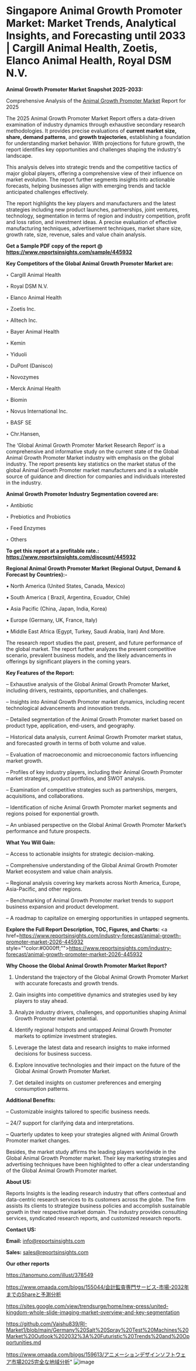 # Singapore Animal Growth Promoter Market: Market Trends, Analytical Insights, and Forecasting until 2033 | Cargill Animal Health, Zoetis, Elanco Animal Health, Royal DSM N.V.

<strong>Animal Growth Promoter Market Snapshot 2025-2033:</strong>

Comprehensive Analysis of the <a href=https://www.reportsinsights.com/sample/445932>Animal Growth Promoter Market</a> Report for 2025

The 2025 Animal Growth Promoter Market Report offers a data-driven examination of industry dynamics through exhaustive secondary research methodologies. It provides precise evaluations of <strong>current market size, share, demand patterns</strong>, and <strong>growth trajectories</strong>, establishing a foundation for understanding market behavior. With projections for future growth, the report identifies key opportunities and challenges shaping the industry's landscape.

This analysis delves into strategic trends and the competitive tactics of major global players, offering a comprehensive view of their influence on market evolution. The report further segments insights into actionable forecasts, helping businesses align with emerging trends and tackle anticipated challenges effectively.

The report highlights the key players and manufacturers and the latest strategies including new product launches, partnerships, joint ventures, technology, segmentation in terms of region and industry competition, profit and loss ration, and investment ideas. A precise evaluation of effective manufacturing techniques, advertisement techniques, market share size, growth rate, size, revenue, sales and value chain analysis.

<strong>Get a Sample PDF copy of the report @ <a href=https://www.reportsinsights.com/sample/445932 style=color:#0000ff;>https://www.reportsinsights.com/sample/445932</a></strong>

<strong>Key Competitors of the Global Animal Growth Promoter Market are:</strong>

‣ Cargill Animal Health

‣ Royal DSM N.V.

‣ Elanco Animal Health

‣ Zoetis Inc.

‣ Alltech Inc.

‣ Bayer Animal Health

‣ Kemin

‣ Yiduoli

‣ DuPont (Danisco)

‣ Novozymes

‣ Merck Animal Health

‣ Biomin

‣ Novus International Inc.

‣ BASF SE

‣ Chr.Hansen,

The ‘Global Animal Growth Promoter Market Research Report’ is a comprehensive and informative study on the current state of the Global Animal Growth Promoter Market industry with emphasis on the global industry. The report presents key statistics on the market status of the global Animal Growth Promoter market manufacturers and is a valuable source of guidance and direction for companies and individuals interested in the industry.

<strong>Animal Growth Promoter Industry Segmentation covered are:</strong>

‣ Antibiotic

‣ Prebiotics and Probiotics

‣ Feed Enzymes

‣ Others

<strong>To get this report at a profitable rate.: <a href=https://www.reportsinsights.com/discount/445932 style=color:#0000ff;>https://www.reportsinsights.com/discount/445932</a></strong>

<strong>Regional Animal Growth Promoter Market (Regional Output, Demand &amp; Forecast by Countries):-</strong>

• North America (United States, Canada, Mexico)

• South America ( Brazil, Argentina, Ecuador, Chile)

• Asia Pacific (China, Japan, India, Korea)

• Europe (Germany, UK, France, Italy)

• Middle East Africa (Egypt, Turkey, Saudi Arabia, Iran) And More.

The research report studies the past, present, and future performance of the global market. The report further analyzes the present competitive scenario, prevalent business models, and the likely advancements in offerings by significant players in the coming years.

<strong>Key Features of the Report:</strong>

– Exhaustive analysis of the Global Animal Growth Promoter Market, including drivers, restraints, opportunities, and challenges.

– Insights into Animal Growth Promoter market dynamics, including recent technological advancements and innovation trends.

– Detailed segmentation of the Animal Growth Promoter market based on product type, application, end-users, and geography.

– Historical data analysis, current Animal Growth Promoter market status, and forecasted growth in terms of both volume and value.

– Evaluation of macroeconomic and microeconomic factors influencing market growth.

– Profiles of key industry players, including their Animal Growth Promoter market strategies, product portfolios, and SWOT analysis.

– Examination of competitive strategies such as partnerships, mergers, acquisitions, and collaborations.

– Identification of niche Animal Growth Promoter market segments and regions poised for exponential growth.

– An unbiased perspective on the Global Animal Growth Promoter Market’s performance and future prospects.

<strong>What You Will Gain:</strong>

– Access to actionable insights for strategic decision-making.

– Comprehensive understanding of the Global Animal Growth Promoter Market ecosystem and value chain analysis.

– Regional analysis covering key markets across North America, Europe, Asia-Pacific, and other regions.

– Benchmarking of Animal Growth Promoter market trends to support business expansion and product development.

– A roadmap to capitalize on emerging opportunities in untapped segments.

<strong>Explore the Full Report Description, TOC, Figures, and Charts:</strong>
<a href=https://www.reportsinsights.com/industry-forecast/animal-growth-promoter-market-2026-445932 style=""color:#0000ff;"">https://www.reportsinsights.com/industry-forecast/animal-growth-promoter-market-2026-445932</a>

<strong>Why Choose the Global Animal Growth Promoter Market Report?</strong>

1. Understand the trajectory of the Global Animal Growth Promoter Market with accurate forecasts and growth trends.

2. Gain insights into competitive dynamics and strategies used by key players to stay ahead.

3. Analyze industry drivers, challenges, and opportunities shaping Animal Growth Promoter market potential.

4. Identify regional hotspots and untapped Animal Growth Promoter markets to optimize investment strategies.

5. Leverage the latest data and research insights to make informed decisions for business success.

6. Explore innovative technologies and their impact on the future of the Global Animal Growth Promoter Market.

7. Get detailed insights on customer preferences and emerging consumption patterns.

<strong>Additional Benefits:</strong>

– Customizable insights tailored to specific business needs.

– 24/7 support for clarifying data and interpretations.

– Quarterly updates to keep your strategies aligned with Animal Growth Promoter market changes.

Besides, the market study affirms the leading players worldwide in the Global Animal Growth Promoter market. Their key marketing strategies and advertising techniques have been highlighted to offer a clear understanding of the Global Animal Growth Promoter market.

<strong><strong>About US</strong>:</strong>

Reports Insights is the leading research industry that offers contextual and data-centric research services to its customers across the globe. The firm assists its clients to strategize business policies and accomplish sustainable growth in their respective market domain. The industry provides consulting services, syndicated research reports, and customized research reports.

<strong>Contact US:</strong>

<p class=><b>Email:</b> <a href=mailto:info@reportsinsights.com>info@reportsinsights.com</a></p>
<p class=><b>Sales:</b> <a href=mailto:sales@reportsinsights.com>sales@reportsinsights.com</a></p>

<strong>Our other reports</strong>

<a href=https://tanomuno.com/illust/378549>https://tanomuno.com/illust/378549</a>

<a href=https://www.omaada.com/blogs/155044/会計監査専門サービス-市場-2032年までのShareと予測分析>https://www.omaada.com/blogs/155044/会計監査専門サービス-市場-2032年までのShareと予測分析</a>

<a href=https://sites.google.com/view/trendsurge/home/new-press/united-kingdom-whole-slide-imaging-market-overview-and-key-segmentation>https://sites.google.com/view/trendsurge/home/new-press/united-kingdom-whole-slide-imaging-market-overview-and-key-segmentation</a>

<a href=https://github.com/Vaishu839/RI-Market1/blob/main/Germany%20Salt%20Spray%20Test%20Machines%20Market%20Outlook%202032%3A%20Futuristic%20Trends%20and%20Opportunities.md>https://github.com/Vaishu839/RI-Market1/blob/main/Germany%20Salt%20Spray%20Test%20Machines%20Market%20Outlook%202032%3A%20Futuristic%20Trends%20and%20Opportunities.md</a>

<a href=https://www.omaada.com/blogs/159613/アニメーションデザインソフトウェア市場2025完全な地域分析>https://www.omaada.com/blogs/159613/アニメーションデザインソフトウェア市場2025完全な地域分析</a>"
![image](https://github.com/user-attachments/assets/0f340404-90f5-464d-9111-4473eeb4a240)
